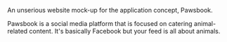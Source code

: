 An unserious website mock-up for the application concept, Pawsbook.

Pawsbook is a social media platform that is focused on catering animal-related content. It's basically Facebook but your feed is all about animals. 

